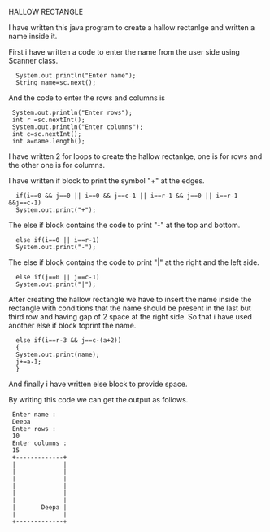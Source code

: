 HALLOW RECTANGLE

I have written this java program to create a hallow rectanlge and written a name inside it.

First i have written a code to enter the name from the user side using Scanner class.

      System.out.println("Enter name");
      String name=sc.next();
  
  And the code to enter the rows and columns is
  
     System.out.println("Enter rows");
     int r =sc.nextInt();
     System.out.println("Enter columns");
     int c=sc.nextInt();
     int a=name.length();
  
  I have written 2 for loops to create the hallow rectanlge, one is for rows and the other one is for columns.
  
  I have written if block to print the symbol "+" at the edges.
  
      if(i==0 && j==0 || i==0 && j==c-1 || i==r-1 && j==0 || i==r-1 &&j==c-1)
      System.out.print("+");
  
 The else if block contains the code to print "-" at the top and bottom.
  
      else if(i==0 || i==r-1)
      System.out.print("-");
      
 The else if block contains the code to print "|" at the right and the left side.  
 
      else if(j==0 || j==c-1)
      System.out.print("|");
      
After creating the hallow rectangle we have to insert the name inside the rectangle with conditions that the name should be present in the last but third row and having gap of 2 space at the right side. So that i have used another else if block toprint the name.

      else if(i==r-3 && j==c-(a+2))
      {
      System.out.print(name);
      j+=a-1;
      }
      
 And finally i have written else block to provide space.
 
By writing this code we can get the output as follows.

     Enter name :
     Deepa
     Enter rows :
     10
     Enter columns :
     15
     +-------------+
     |             |
     |             |
     |             |
     |             |
     |             |
     |             |
     |       Deepa |
     |             |
     +-------------+
